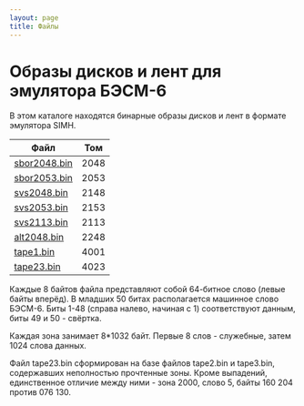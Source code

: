 ```yaml
---
layout: page
title: Файлы
---
```


# Образы дисков и лент для эмулятора БЭСМ-6
В этом каталоге находятся бинарные образы дисков и лент
в формате эмулятора SIMH.

| Файл | Том |
| --- | --- |
| [sbor2048.bin](disks/sbor2048.bin)  | 2048 |
| [sbor2053.bin](disks/sbor2053.bin)  | 2053 |
| [svs2048.bin](disks/svs2048.bin)    | 2148 |
| [svs2053.bin](disks/svs2053.bin)    | 2153 |
| [svs2113.bin](disks/svs2113.bin)    | 2113 |
| [alt2048.bin](disks/alt2048.bin)    | 2248 |
| [tape1.bin](disks/tape1.bin)        | 4001 |
| [tape23.bin](disks/tape23.bin)      | 4023 |

Каждые 8 байтов файла представляют собой 64-битное слово (левые байты вперёд).
В младших 50 битах располагается машинное слово БЭСМ-6. Биты 1-48 (справа
налево, начиная с 1) соответствуют данным, биты 49 и 50 - свёртка.

Каждая зона занимает 8*1032 байт. Первые 8 слов - служебные, затем
1024 слова данных.

Файл tape23.bin сформирован на базе файлов tape2.bin и tape3.bin, содержавших неполностью прочтенные зоны.
Кроме выпадений, единственное отличие между ними - зона 2000, слово 5, байты 160 204 против 076 130.
